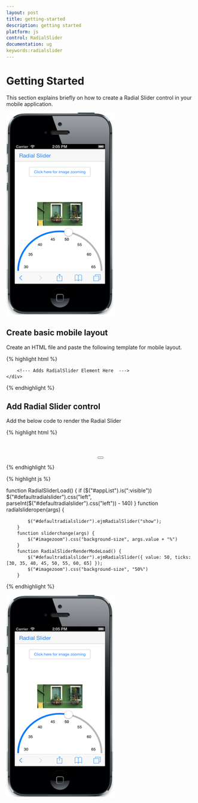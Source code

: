 ```yaml
---
layout: post
title: getting-started
description: getting started
platform: js
control: RadialSlider
documentation: ug
keywords:radialslider
---
```


# Getting Started

This section explains briefly on how to create a Radial Slider control in your mobile application.

![](getting-started_images\getting-started_img1.png)

## Create basic mobile layout

Create an HTML file and paste the following template for mobile layout.     

{% highlight html %}

<!doctype html>
<html lang="en">
<head>
    <meta id="viewport" name="viewport" content="width=device-width, initial-scale=1.0,maximum-scale=1.0, user-scalable=no" />
    <title>RadialSlider</title>
<link href="http://cdn.syncfusion.com/{{ site.releaseversion }}/js/mobile/ej.mobile.all.min.css" rel="stylesheet"/>
<script src="http://cdn.syncfusion.com/js/assets/external/jquery-1.10.2.min.js"></script>
<script src="http://cdn.syncfusion.com/js/assets/external/jsrender.min.js"></script>
<script src="http://cdn.syncfusion.com/js/assets/external/jquery.globalize.min.js"></script>
<script src="http://cdn.syncfusion.com/{{ site.releaseversion }}/js/mobile/ej.mobile.all.min.js"></script>
</head>
<body>
    <div>
    <div id="header" data-role="ejmnavigationbar" data-ej-title="Radial Slider" data-ej-isrelative="true"></div>

        <!--- Adds RadialSlider Element Here  --->
    </div>
</body>
</html>



{% endhighlight %}

## Add Radial Slider control

Add the below code to render the Radial Slider

{% highlight html %}

 <div class="radialslider default control">
        <div style="text-align: center">
            <button id="targetButton" data-role="ejmbutton" data-ej-touchend="radialslideropen" data-ej-text="Click here for image zooming"></button>
        </div>
    </div>
    <div id="defaultradialslider" data-role="ejmradialslider" data-ej-autoopen="false" data-ej-position="bottomcenter" data-ej-change="sliderchange" data-ej-slide="sliderchange" data-ej-radius="150" data-ej-ticks="[30,35,40,45,50,55,60,65]" data-ej-value="50"></div>
    <div id="imagezoom">
    </div>


{% endhighlight %}



{% highlight js %}

function RadialSliderLoad() {
            if ($("#appList").is(":visible"))
                $("#defaultradialslider").css("left", parseInt($("#defaultradialslider").css("left")) - 140)
        }
        function radialslideropen(args) {

            $("#defaultradialslider").ejmRadialSlider("show");
        }
        function sliderchange(args) {
            $("#imagezoom").css("background-size", args.value + "%")
        }
        function RadialSliderRenderModeLoad() {
            $("#defaultradialslider").ejmRadialSlider({ value: 50, ticks: [30, 35, 40, 45, 50, 55, 60, 65] });
            $("#imagezoom").css("background-size", "50%")
        }


{% endhighlight %}

![](getting-started_images\add-radial-slider-control_img1.png)

